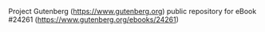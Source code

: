 Project Gutenberg (https://www.gutenberg.org) public repository for eBook #24261 (https://www.gutenberg.org/ebooks/24261)
